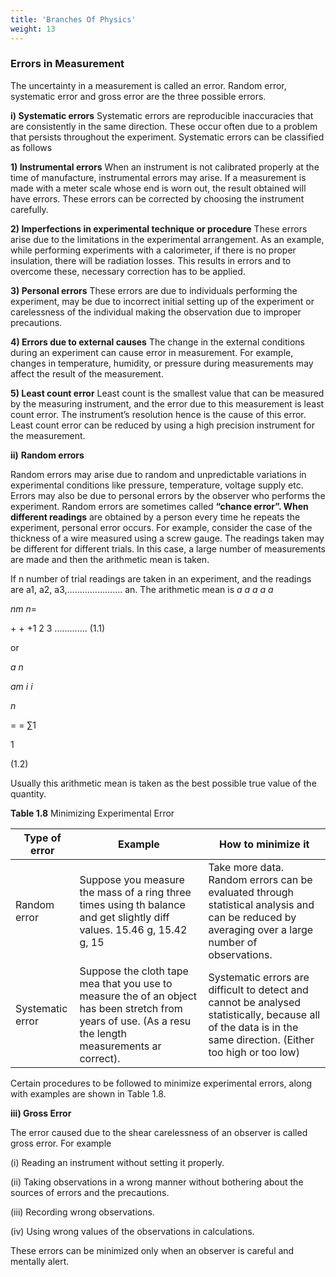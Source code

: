 ```yaml
---
title: 'Branches Of Physics'
weight: 13
---
```

### Errors in Measurement

The uncertainty in a measurement is called an error. Random error, systematic error and gross error are the three possible errors.

**i) Systematic errors** 
Systematic errors are reproducible inaccuracies that are consistently in the same direction. These occur often due to a problem that persists throughout the experiment. Systematic errors can be classified as follows

**1) Instrumental errors** When an instrument is not calibrated properly at the time of manufacture, instrumental errors may arise. If a measurement is made with a meter scale whose end is worn out, the result obtained will have errors. These errors can be corrected by choosing the instrument carefully.

**2) Imperfections in experimental technique or procedure** These errors arise due to the limitations in the experimental arrangement. As an example, while performing experiments with a calorimeter, if there is no proper insulation, there will be radiation losses. This results in errors and to overcome these, necessary correction has to be applied.

**3) Personal errors** These errors are due to individuals performing the experiment, may be due to incorrect initial setting up of the experiment or carelessness of the individual making the observation due to improper precautions.

**4) Errors due to external causes** The change in the external conditions during an experiment can cause error in measurement. For example, changes in temperature, humidity, or pressure during measurements may affect the result of the measurement.

**5) Least count error** Least count is the smallest value that can be measured by the measuring instrument, and the error due to this measurement is least count error. The instrument’s resolution hence is the cause of this error. Least count error can be reduced by using a high precision instrument for the measurement.

**ii)** **Random errors** 

Random errors may arise due to random and unpredictable variations in experimental conditions like pressure, temperature, voltage supply etc. Errors may also be due to personal errors by the observer who performs the experiment. Random errors are sometimes called **“chance error”. When different readings** are obtained by a person every time he repeats the experiment, personal error occurs. For example, consider the case of the thickness of a wire measured using a screw gauge. The readings taken may be different for different trials. In this case, a large number of measurements are made and then the arithmetic mean is taken.

If n number of trial readings are taken in an experiment, and the readings are a1, a2, a3,…………………. an. The arithmetic mean is 
_a a a a a_

_nm n_\=

\+ + +1 2 3 ............. (1.1)

or

_a n_

_am i i_

_n_

\= = ∑1

1

(1.2)

Usually this arithmetic mean is taken as the best possible true value of the quantity.

**Table 1.8** Minimizing Experimental Error 

|Type of error |Example | How to minimize it |
|---|----|----|
|Random error |Suppose you measure the mass of a ring three times using th balance and get slightly diff values. 15.46 g, 15.42 g, 15|Take more data. Random errors can be evaluated through statistical analysis and can be reduced by averaging over a large number of observations.|
|Systematic error |Suppose the cloth tape mea that you use to measure the of an object has been stretch from years of use. (As a resu the length measurements ar correct).|Systematic errors are difficult to detect and cannot be analysed statistically, because all of the data is in the same direction. (Either too high or too low)|

Certain procedures to be followed to minimize experimental errors, along with examples are shown in Table 1.8.

**iii) Gross Error** 

The error caused due to the shear carelessness of an observer is called gross error. For example

(i) Reading an instrument without setting it properly.

(ii) Taking observations in a wrong manner without bothering about the sources of errors and the precautions.

(iii) Recording wrong observations.

(iv) Using wrong values of the observations in calculations.

These errors can be minimized only when an observer is careful and mentally alert.